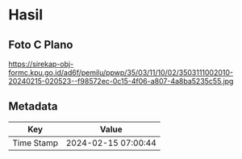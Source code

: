 # Hasil

## Foto C Plano

https://sirekap-obj-formc.kpu.go.id/ad6f/pemilu/ppwp/35/03/11/10/02/3503111002010-20240215-020523--f98572ec-0c15-4f06-a807-4a8ba5235c55.jpg


## Metadata

| Key        | Value               |
| ---------- | ------------------- |
| Time Stamp | 2024-02-15 07:00:44 |



